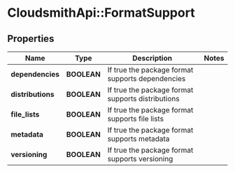 # CloudsmithApi::FormatSupport

## Properties
Name | Type | Description | Notes
------------ | ------------- | ------------- | -------------
**dependencies** | **BOOLEAN** | If true the package format supports dependencies | 
**distributions** | **BOOLEAN** | If true the package format supports distributions | 
**file_lists** | **BOOLEAN** | If true the package format supports file lists | 
**metadata** | **BOOLEAN** | If true the package format supports metadata | 
**versioning** | **BOOLEAN** | If true the package format supports versioning | 


